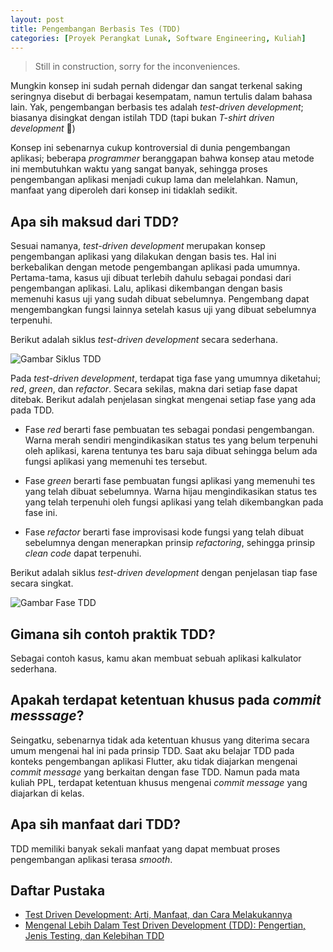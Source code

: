 ```yaml
---
layout: post
title: Pengembangan Berbasis Tes (TDD)
categories: [Proyek Perangkat Lunak, Software Engineering, Kuliah]
---
```


> Still in construction, sorry for the inconveniences.

Mungkin konsep ini sudah pernah didengar dan sangat terkenal saking seringnya disebut di berbagai kesempatam, namun tertulis dalam bahasa lain. Yak, pengembangan berbasis tes adalah *test-driven development*; biasanya disingkat dengan istilah TDD (tapi bukan *T-shirt driven development* 🤭)

Konsep ini sebenarnya cukup kontroversial di dunia pengembangan aplikasi; beberapa *programmer* beranggapan bahwa konsep atau metode ini membutuhkan waktu yang sangat banyak, sehingga proses pengembangan aplikasi menjadi cukup lama dan melelahkan. Namun, manfaat yang diperoleh dari konsep ini tidaklah sedikit.

## Apa sih maksud dari TDD?

Sesuai namanya, *test-driven development* merupakan konsep pengembangan aplikasi yang dilakukan dengan basis tes. Hal ini berkebalikan dengan metode pengembangan aplikasi pada umumnya. Pertama-tama, kasus uji dibuat terlebih dahulu sebagai pondasi dari pengembangan aplikasi. Lalu, aplikasi dikembangan dengan basis memenuhi kasus uji yang sudah dibuat sebelumnya. Pengembang dapat mengembangkan fungsi lainnya setelah kasus uji yang dibuat sebelumnya terpenuhi.

Berikut adalah siklus *test-driven development* secara sederhana.

![Gambar Siklus TDD](https://miro.medium.com/v2/resize:fit:475/1*Mjb3IFooRmFumA2IgNEWbw.png)

Pada *test-driven development*, terdapat tiga fase yang umumnya diketahui; *red*, *green*, dan *refactor*. Secara sekilas, makna dari setiap fase dapat ditebak. Berikut adalah penjelasan singkat mengenai setiap fase yang ada pada TDD.

- Fase *red* berarti fase pembuatan tes sebagai pondasi pengembangan. Warna merah sendiri mengindikasikan status tes yang belum terpenuhi oleh aplikasi, karena tentunya tes baru saja dibuat sehingga belum ada fungsi aplikasi yang memenuhi tes tersebut.

- Fase *green* berarti fase pembuatan fungsi aplikasi yang memenuhi tes yang telah dibuat sebelumnya. Warna hijau mengindikasikan status tes yang telah terpenuhi oleh fungsi aplikasi yang telah dikembangkan pada fase ini.

- Fase *refactor* berarti fase improvisasi kode fungsi yang telah dibuat sebelumnya dengan menerapkan prinsip *refactoring*, sehingga prinsip *clean code* dapat terpenuhi.

Berikut adalah siklus *test-driven development* dengan penjelasan tiap fase secara singkat.

![Gambar Fase TDD](https://miro.medium.com/v2/resize:fit:700/1*tZSwCigaTaJdovyWlp5uBQ.jpeg)

## Gimana sih contoh praktik TDD?

Sebagai contoh kasus, kamu akan membuat sebuah aplikasi kalkulator sederhana.

## Apakah terdapat ketentuan khusus pada *commit messsage*?

Seingatku, sebenarnya tidak ada ketentuan khusus yang diterima secara umum mengenai hal ini pada prinsip TDD. Saat aku belajar TDD pada konteks pengembangan aplikasi Flutter, aku tidak diajarkan mengenai *commit message* yang berkaitan dengan fase TDD. Namun pada mata kuliah PPL, terdapat ketentuan khusus mengenai *commit message* yang diajarkan di kelas.

## Apa sih manfaat dari TDD?

TDD memiliki banyak sekali manfaat yang dapat membuat proses pengembangan aplikasi terasa *smooth*.

## Daftar Pustaka

- [Test Driven Development: Arti, Manfaat, dan Cara Melakukannya](https://glints.com/id/lowongan/test-driven-development/)
- [Mengenal Lebih Dalam Test Driven Development (TDD): Pengertian, Jenis Testing, dan Kelebihan TDD](https://www.binaracademy.com/blog/test-driven-development-tdd-adalah)
